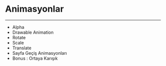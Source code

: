 # Animasyonlar
--------------
- Alpha
- Drawable Animation
- Rotate 
- Scale
- Translate
- Sayfa Geçiş Animasyonları
- Bonus : Ortaya Karışık
